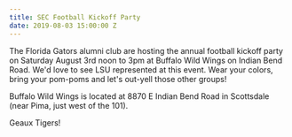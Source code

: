 ```yaml
---
title: SEC Football Kickoff Party
date: 2019-08-03 15:00:00 Z
---
```


The Florida Gators alumni club are hosting the annual football kickoff party on  Saturday August 3rd noon to 3pm at Buffalo Wild Wings on Indian Bend Road. We'd love to see LSU represented at this event. Wear your colors, bring your pom-poms and let's out-yell those other groups! 

Buffalo Wild Wings is located at 8870 E Indian Bend Road in Scottsdale (near Pima, just west of the 101). 

Geaux Tigers!